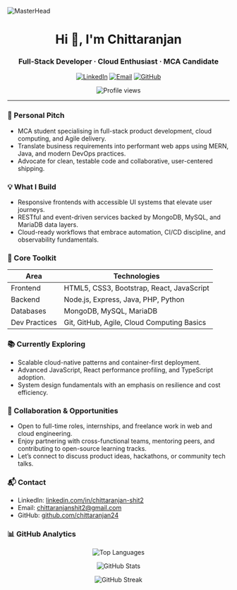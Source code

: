 ![MasterHead](https://camo.githubusercontent.com/1f034ebfc52e5fdcc097e7b3c6c9100e1fd606f5a99af8ea35f1d3a936bbfdfa/687474703a2f2f7777772e7072616d756b686469676974616c2e636f6d2f77702d636f6e74656e742f75706c6f6164732f323031382f30372f4e65772d504e432d416e696d617465642d42616e6e6572732e676966)

<h1 align="center">Hi 👋, I'm Chittaranjan</h1>
<h3 align="center">Full-Stack Developer · Cloud Enthusiast · MCA Candidate</h3>

<p align="center">
	<a href="https://www.linkedin.com/in/chittaranjan-shit2" target="_blank"><img src="https://img.shields.io/badge/LinkedIn-Chittaranjan-blue?style=flat-square" alt="LinkedIn" /></a>
	<a href="mailto:chittaranjanshit2@gmail.com"><img src="https://img.shields.io/badge/Email-chittaranjanshit2%40gmail.com-red?style=flat-square" alt="Email" /></a>
	<a href="https://github.com/chittaranjan24" target="_blank"><img src="https://img.shields.io/badge/GitHub-chittaranjan24-181717?style=flat-square" alt="GitHub" /></a>
</p>

<p align="center">
	<img src="https://komarev.com/ghpvc/?username=chittaranjan24&label=Profile%20views&color=0e75b6&style=flat" alt="Profile views" />
</p>

---

### 🚀 Personal Pitch
- MCA student specialising in full-stack product development, cloud computing, and Agile delivery.
- Translate business requirements into performant web apps using MERN, Java, and modern DevOps practices.
- Advocate for clean, testable code and collaborative, user-centered shipping.

### 💡 What I Build
- Responsive frontends with accessible UI systems that elevate user journeys.
- RESTful and event-driven services backed by MongoDB, MySQL, and MariaDB data layers.
- Cloud-ready workflows that embrace automation, CI/CD discipline, and observability fundamentals.

### 🧰 Core Toolkit
| Area | Technologies |
| --- | --- |
| Frontend | HTML5, CSS3, Bootstrap, React, JavaScript |
| Backend | Node.js, Express, Java, PHP, Python |
| Databases | MongoDB, MySQL, MariaDB |
| Dev Practices | Git, GitHub, Agile, Cloud Computing Basics |

### 📚 Currently Exploring
- Scalable cloud-native patterns and container-first deployment.
- Advanced JavaScript, React performance profiling, and TypeScript adoption.
- System design fundamentals with an emphasis on resilience and cost efficiency.

### 🤝 Collaboration & Opportunities
- Open to full-time roles, internships, and freelance work in web and cloud engineering.
- Enjoy partnering with cross-functional teams, mentoring peers, and contributing to open-source learning tracks.
- Let’s connect to discuss product ideas, hackathons, or community tech talks.

### 📬 Contact
- LinkedIn: [linkedin.com/in/chittaranjan-shit2](https://www.linkedin.com/in/chittaranjan-shit2)
- Email: [chittaranjanshit2@gmail.com](mailto:chittaranjanshit2@gmail.com)
- GitHub: [github.com/chittaranjan24](https://github.com/chittaranjan24)

### 📊 GitHub Analytics
<p align="center">
	<img src="https://github-readme-stats.vercel.app/api/top-langs?username=chittaranjan24&show_icons=true&locale=en&layout=compact" alt="Top Languages" />
</p>

<p align="center">
	<img src="https://github-readme-stats.vercel.app/api?username=chittaranjan24&show_icons=true&locale=en" alt="GitHub Stats" />
</p>

<p align="center">
	<img src="https://github-readme-streak-stats.herokuapp.com/?user=chittaranjan24" alt="GitHub Streak" />
</p>
